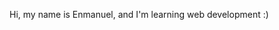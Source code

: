 Hi, my name is Enmanuel, and I'm learning web development :)
<!---
enma11235/enma11235 is a ✨ special ✨ repository because its `README.md` (this file) appears on your GitHub profile.
You can click the Preview link to take a look at your changes.
--->
